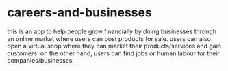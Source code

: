 # careers-and-businesses
this is an app to help people grow financially by doing businesses through an online market where users can post products for sale. users can also open a virtual shop where they can market their products/services and gain customers. on the other hand, users can find jobs or human labour for their companies/businesses. 
